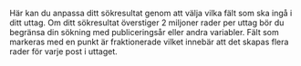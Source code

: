 Här kan du anpassa ditt sökresultat genom att välja vilka fält som ska ingå i ditt uttag. Om ditt sökresultat överstiger 2 miljoner rader per uttag bör du begränsa din sökning med publiceringsår eller andra variabler. Fält som markeras med en punkt är fraktionerade vilket innebär att det skapas flera rader för varje post i uttaget.  




